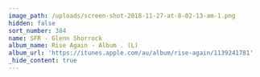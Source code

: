 ```yaml
---
image_path: /uploads/screen-shot-2018-11-27-at-8-02-13-am-1.png
hidden: false
sort_number: 384
name: SFR - Glenn Shorrock
album_name: Rise Again - Album . (L)
album_url: 'https://itunes.apple.com/au/album/rise-again/1139241781'
_hide_content: true
---
```


